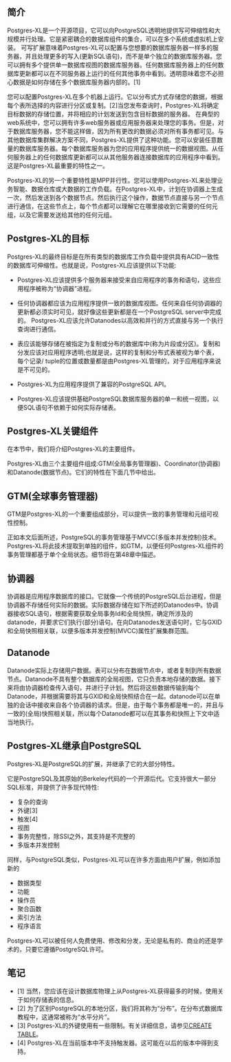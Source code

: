 
## 简介   

Postgres-XL是一个开源项目，它可以向PostgreSQL透明地提供写可伸缩性和大规模并行处理。它是紧密耦合的数据库组件的集合，可以在多个系统或虚拟机上安装。
可写扩展意味着Postgres-XL可以配置与您想要的数据库服务器一样多的服务器，并且处理更多的写入(更新SQL语句)，而不是单个独立的数据库服务器。您可以拥有多个提供单一数据库视图的数据库服务器。任何数据库服务器上的任何数据库更新都可以在不同服务器上运行的任何其他事务中看到。透明意味着您不必担心数据是如何存储在多个数据库服务器内部的。[1]   

您可以配置Postgres-XL在多个机器上运行。它以分布式方式存储您的数据，根据每个表所选择的内容进行分区或复制。[2]当您发布查询时，Postgres-XL将确定目标数据的存储位置，并将相应的计划发送到包含目标数据的服务器。
在典型的web系统中，您可以拥有许多web服务器或应用服务器来处理您的事务。但是，对于数据库服务器，您不能这样做，因为所有更改的数据必须对所有事务都可见。与其他数据库集群解决方案不同，Postgres-XL提供了这种功能。您可以安装任意数量的数据库服务器。每个数据库服务器为您的应用程序提供统一的数据视图。从任何服务器上的任何数据库更新都可以从其他服务器连接数据库的应用程序中看到。这是Postgres-XL最重要的特性之一。   

Postgres-XL的另一个重要特性是MPP并行性。您可以使用Postgres-XL来处理业务智能、数据仓库或大数据的工作负载。在Postgres-XL中，计划在协调器上生成一次，然后发送到各个数据节点。然后执行这个操作，数据节点直接与另一个节点进行通信，在这些节点上，每个节点都可以理解它在哪里接收到它需要的任何元组，以及它需要发送给其他的任何元组。   

## Postgres-XL的目标   

Postgres-XL的最终目标是在所有类型的数据库工作负载中提供具有ACID一致性的数据库可伸缩性。也就是说，Postgres-XL应该提供以下功能:   

* Postgres-XL应该提供多个服务器来接受来自应用程序的事务和语句，这些应用程序被称为“协调器”进程。   

* 任何协调器都应该为应用程序提供一致的数据库视图。任何来自任何协调器的更新都必须实时可见，就好像这些更新都是在一个PostgreSQL server中完成的。
Postgres-XL应该允许Datanodes以高效和并行的方式直接与另一个执行查询进行通信。   

* 表应该能够存储在被指定为复制或分布的数据库中(称为片段或分区)。复制和分发应该对应用程序透明;也就是说，这样的复制和分布式表被视为单个表，每个记录/ tuple的位置或数量都是由Postgres-XL管理的，对于应用程序来说是不可见的。   

* Postgres-XL为应用程序提供了兼容的PostgreSQL API。   

* Postgres-XL应该提供基础PostgreSQL数据库服务器的单一和统一视图，以便SQL语句不依赖于如何实际存储表。   

## Postgres-XL关键组件   

在本节中，我们将介绍Postgres-XL的主要组件。   

Postgres-XL由三个主要组件组成:GTM(全局事务管理器)、Coordinator(协调器)和Datanode(数据节点)。它们的特性在下面几节中给出。   

## GTM(全球事务管理器)

GTM是Postgres-XL的一个重要组成部分，可以提供一致的事务管理和元组可视性控制。   

正如本文后面所述，PostgreSQL的事务管理基于MVCC(多版本并发控制)技术。Postgres-XL将此技术提取到单独的组件，如GTM，以便任何Postgres-XL组件的事务管理都基于单个全局状态。细节将在第48章中描述。   

## 协调器   

协调器是应用程序数据库的接口。它就像一个传统的PostgreSQL后台进程，但是协调器不存储任何实际的数据。实际数据存储在如下所述的Datanodes中。协调器接收SQL语句，根据需要获取全局事务Id和全局快照，确定所涉及的datanode，并要求它们执行(部分)语句。在向Datanodes发送语句时，它与GXID和全局快照相关联，以便多版本并发控制(MVCC)属性扩展集群范围。   

## Datanode   

Datanode实际上存储用户数据。表可以分布在数据节点中，或者复制到所有数据节点。Datanode不具有整个数据库的全局视图，它只负责本地存储的数据。接下来将由协调器检查传入语句，并进行子计划。然后将这些数据传输到每个Datanode，并根据需要将其与GXID和全局快照结合在一起。datanode可以在单独的会话中接收来自各个协调器的请求。但是，由于每个事务都是唯一的，并且与一致的(全局)快照相关联，所以每个Datanode都可以在其事务和快照上下文中适当地执行。   

## Postgres-XL继承自PostgreSQL   

Postgres-XL是PostgreSQL的扩展，并继承了它的大部分特性。   

它是PostgreSQL及其原始的Berkeley代码的一个开源后代。它支持很大一部分SQL标准，并提供了许多现代特性:   

* 复杂的查询
* 外键[3]
* 触发[4]
* 视图
* 事务完整性，除SSI之外，其支持是不完整的
* 多版本并发控制   

同样，与PostgreSQL类似，Postgres-XL可以在许多方面由用户扩展，例如添加新的   

* 数据类型   
* 功能
* 操作员
* 聚合函数
* 索引方法
* 程序语言   

Postgres-XL可以被任何人免费使用、修改和分发，无论是私有的、商业的还是学术的，只要它遵循PostgreSQL许可。   

## 笔记
* [1] 当然，您应该在设计数据库物理上从Postgres-XL获得最多的时候，使用关于如何存储表的信息。
* [2] 为了区别PostgreSQL的本地分区，我们将其称为“分布”。在分布式数据库教程中，这通常被称为“水平分片”。
* [3] Postgres-XL的外键使用有一些限制。有关详细信息，请参见[CREATE TABLE](建表语法.md)。
* [4] Postgres-XL在当前版本中不支持触发器。这可能在以后的版本中得到支持。
